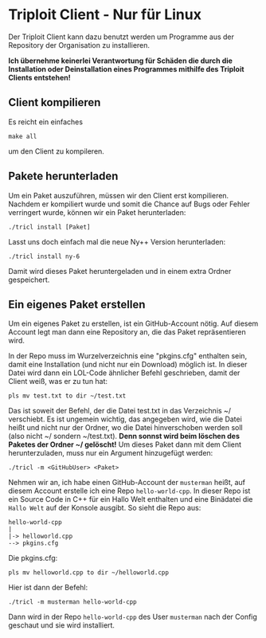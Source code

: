 # Triploit Client - Nur für Linux

Der Triploit Client kann dazu benutzt werden um Programme aus der Repository der Organisation zu installieren.

**Ich übernehme keinerlei Verantwortung für Schäden die durch die Installation oder Deinstallation eines Programmes mithilfe des Triploit Clients entstehen!**

## Client kompilieren
Es reicht ein einfaches

    make all

um den Client zu kompileren.

## Pakete herunterladen

Um ein Paket auszuführen, müssen wir den Client erst kompilieren. Nachdem er kompiliert wurde und somit die Chance auf Bugs oder Fehler verringert wurde, können wir ein Paket herunterladen:

    ./tricl install [Paket]

Lasst uns doch einfach mal die neue Ny++ Version herunterladen:

    ./tricl install ny-6

Damit wird dieses Paket heruntergeladen und in einem extra Ordner gespeichert.

## Ein eigenes Paket erstellen

Um ein eigenes Paket zu erstellen, ist ein GitHub-Account nötig. Auf diesem Account legt man dann eine Repository an, die das Paket repräsentieren wird.

In der Repo muss im Wurzelverzeichnis eine "pkgins.cfg" enthalten sein, damit eine Installation (und nicht nur ein Download) möglich ist. In dieser Datei wird dann ein LOL-Code ähnlicher Befehl geschrieben, damit der Client weiß, was er zu tun hat:

    pls mv test.txt to dir ~/test.txt
    
Das ist soweit der Befehl, der die Datei test.txt in das Verzeichnis ~/ verschiebt. Es ist ungemein wichtig, das angegeben wird, wie die Datei heißt und nicht nur der Ordner, wo die Datei hinverschoben werden soll (also nicht ~/ sondern ~/test.txt). **Denn sonnst wird beim löschen des Paketes der Ordner ~/ gelöscht!**
Um dieses Paket dann mit dem Client herunterzuladen, muss nur ein Argument hinzugefügt werden:

    ./tricl -m <GitHubUser> <Paket>
    
Nehmen wir an, ich habe einen GitHub-Account der `musterman` heißt, auf diesem Account erstelle ich eine Repo `hello-world-cpp`. In dieser Repo ist ein Source Code in C++ für ein Hallo Welt enthalten und eine Binädatei die `Hallo Welt` auf der Konsole ausgibt.
So sieht die Repo aus:
    
    hello-world-cpp
    |
    |-> helloworld.cpp
    --> pkgins.cfg

Die pkgins.cfg:

    pls mv helloworld.cpp to dir ~/helloworld.cpp
    
Hier ist dann der Befehl:

    ./tricl -m musterman hello-world-cpp
    
Dann wird in der Repo `hello-world-cpp` des User `musterman` nach der Config geschaut und sie wird installiert.
